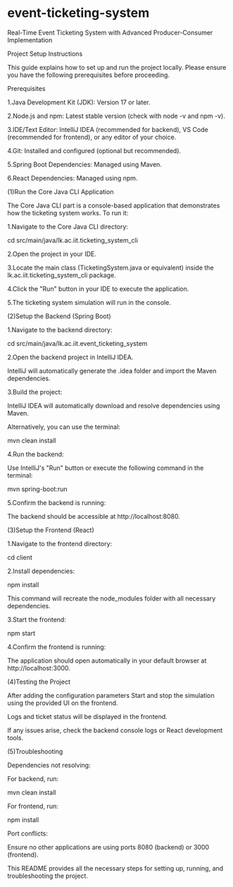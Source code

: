 # event-ticketing-system
Real-Time Event Ticketing System with Advanced Producer-Consumer Implementation

Project Setup Instructions

This guide explains how to set up and run the project locally. Please ensure you have the following prerequisites before proceeding.

Prerequisites

1.Java Development Kit (JDK): Version 17 or later.

2.Node.js and npm: Latest stable version (check with node -v and npm -v).

3.IDE/Text Editor: IntelliJ IDEA (recommended for backend), VS Code (recommended for frontend), or any editor of your choice.

4.Git: Installed and configured (optional but recommended).

5.Spring Boot Dependencies: Managed using Maven.

6.React Dependencies: Managed using npm.

(1)Run the Core Java CLI Application

The Core Java CLI part is a console-based application that demonstrates how the ticketing system works. To run it:

1.Navigate to the Core Java CLI directory:

cd src/main/java/lk.ac.iit.ticketing_system_cli

2.Open the project in your IDE.

3.Locate the main class (TicketingSystem.java or equivalent) inside the lk.ac.iit.ticketing_system_cli package.

4.Click the "Run" button in your IDE to execute the application.

5.The ticketing system simulation will run in the console.


(2)Setup the Backend (Spring Boot)

1.Navigate to the backend directory:

cd src/main/java/lk.ac.iit.event_ticketing_system

2.Open the backend project in IntelliJ IDEA.

IntelliJ will automatically generate the .idea folder and import the Maven dependencies.

3.Build the project:

IntelliJ IDEA will automatically download and resolve dependencies using Maven.

Alternatively, you can use the terminal:

mvn clean install

4.Run the backend:

Use IntelliJ's "Run" button or execute the following command in the terminal:

mvn spring-boot:run

5.Confirm the backend is running:

The backend should be accessible at http://localhost:8080.


(3)Setup the Frontend (React)

1.Navigate to the frontend directory:

cd client

2.Install dependencies:

npm install

This command will recreate the node_modules folder with all necessary dependencies.

3.Start the frontend:

npm start

4.Confirm the frontend is running:

The application should open automatically in your default browser at http://localhost:3000.


(4)Testing the Project

After adding the configuration parameters Start and stop the simulation using the provided UI on the frontend.

Logs and ticket status will be displayed in the frontend.

If any issues arise, check the backend console logs or React development tools.


(5)Troubleshooting

Dependencies not resolving:

For backend, run:

mvn clean install

For frontend, run:

npm install

Port conflicts:

Ensure no other applications are using ports 8080 (backend) or 3000 (frontend).


This README provides all the necessary steps for setting up, running, and troubleshooting the project.


